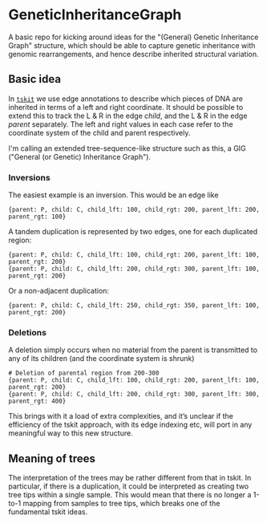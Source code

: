 # GeneticInheritanceGraph

A basic repo for kicking around ideas for the "(General) Genetic Inheritance Graph" structure, which should be able to capture genetic inheritance with
genomic rearrangements, and hence describe inherited structural variation.

## Basic idea

In [`tskit`](tskit.dev) we use edge annotations to describe which pieces of DNA are inherited in terms of a left and right coordinate.
It should be possible to extend this to track the L & R in the edge *child*, and the L & R in the edge *parent* separately.
The left and right values in each case refer to the coordinate system of the child and parent respectively.

I'm calling an extended tree-sequence-like structure such as this, a GIG ("General (or Genetic) Inheritance Graph").

### Inversions

The easiest example is an inversion. This would be an edge like

```
{parent: P, child: C, child_lft: 100, child_rgt: 200, parent_lft: 200, parent_rgt: 100}
```

A tandem duplication is represented by two edges, one for each duplicated region:

```
{parent: P, child: C, child_lft: 100, child_rgt: 200, parent_lft: 100, parent_rgt: 200}
{parent: P, child: C, child_lft: 200, child_rgt: 300, parent_lft: 100, parent_rgt: 200}
```

Or a non-adjacent duplication:
```
{parent: P, child: C, child_lft: 250, child_rgt: 350, parent_lft: 100, parent_rgt: 200}
```

### Deletions

A deletion simply occurs when no material from the parent is transmitted to any of its children (and the coordinate system is shrunk)

```
# Deletion of parental region from 200-300
{parent: P, child: C, child_lft: 100, child_rgt: 200, parent_lft: 100, parent_rgt: 200}
{parent: P, child: C, child_lft: 200, child_rgt: 300, parent_lft: 300, parent_rgt: 400}
```

This brings with it a load of extra complexities, and it’s unclear if the efficiency of the tskit approach,
with its edge indexing etc, will port in any meaningful way to this new structure.

## Meaning of trees
The interpretation of the trees may be rather different from that in tskit. In particular,
if there is a duplication, it could be interpreted as creating two tree tips within a single sample.
This would mean that there is no longer a 1-to-1 mapping from samples to tree tips, which
breaks one of the fundamental tskit ideas.
